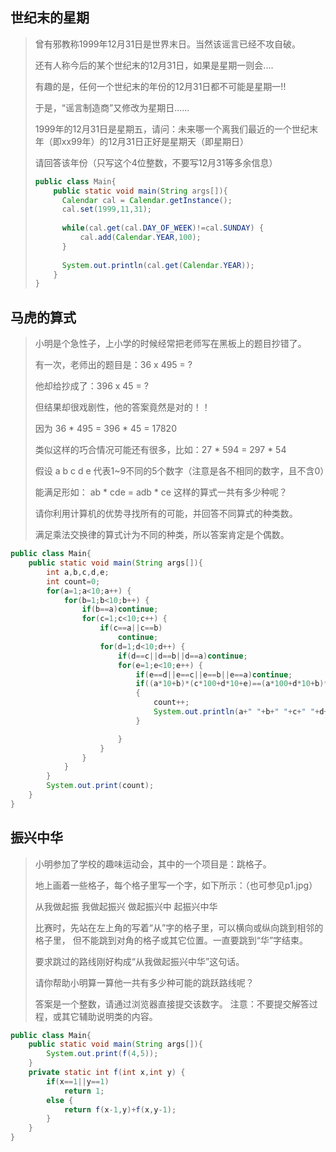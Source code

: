 ## 世纪末的星期

> 曾有邪教称1999年12月31日是世界末日。当然该谣言已经不攻自破。
>
> 还有人称今后的某个世纪末的12月31日，如果是星期一则会....
>
> 有趣的是，任何一个世纪末的年份的12月31日都不可能是星期一!!
>
> 于是，“谣言制造商”又修改为星期日......
>
> 1999年的12月31日是星期五，请问：未来哪一个离我们最近的一个世纪末年（即xx99年）的12月31日正好是星期天（即星期日）
>
> 请回答该年份（只写这个4位整数，不要写12月31等多余信息）
>
> ```java
> public class Main{
>     public static void main(String args[]){
>     	Calendar cal = Calendar.getInstance();
>     	cal.set(1999,11,31);
>     	
>     	while(cal.get(cal.DAY_OF_WEEK)!=cal.SUNDAY) {
>     		cal.add(Calendar.YEAR,100);
>     	}
>     	
>     	System.out.println(cal.get(Calendar.YEAR));
>     }
> }
> ```
>
> 

## 马虎的算式

> 小明是个急性子，上小学的时候经常把老师写在黑板上的题目抄错了。
>
> 有一次，老师出的题目是：36 x 495 = ?
>
> 他却给抄成了：396 x 45 = ?
>
> 但结果却很戏剧性，他的答案竟然是对的！！
>
> 因为 36 * 495 = 396 * 45 = 17820
>
> 类似这样的巧合情况可能还有很多，比如：27 * 594 = 297 * 54
>
> 假设 a b c d e 代表1~9不同的5个数字（注意是各不相同的数字，且不含0）
>
> 能满足形如： ab * cde = adb * ce 这样的算式一共有多少种呢？
>
> 请你利用计算机的优势寻找所有的可能，并回答不同算式的种类数。
>
> 满足乘法交换律的算式计为不同的种类，所以答案肯定是个偶数。

```java
public class Main{
    public static void main(String args[]){
    	int a,b,c,d,e;
    	int count=0;
    	for(a=1;a<10;a++) {
    		for(b=1;b<10;b++) {
    			if(b==a)continue;
    			for(c=1;c<10;c++) {
    				if(c==a||c==b)
    					continue;
    				for(d=1;d<10;d++) {
    					if(d==c||d==b||d==a)continue;
    					for(e=1;e<10;e++) {
    						if(e==d||e==c||e==b||e==a)continue;
    						if((a*10+b)*(c*100+d*10+e)==(a*100+d*10+b)*(c*10+e))
    						{
    							count++;
    							System.out.println(a+" "+b+" "+c+" "+d+" "+e);
    						}

    					}
    				}
    			}
    		}
    	}
    	System.out.print(count);
    }
}
```

## 振兴中华

> 小明参加了学校的趣味运动会，其中的一个项目是：跳格子。
>
> 地上画着一些格子，每个格子里写一个字，如下所示：（也可参见p1.jpg）
>
> 从我做起振
> 我做起振兴
> 做起振兴中
> 起振兴中华
>
> 比赛时，先站在左上角的写着“从”字的格子里，可以横向或纵向跳到相邻的格子里，
> 但不能跳到对角的格子或其它位置。一直要跳到“华”字结束。
>
> 要求跳过的路线刚好构成“从我做起振兴中华”这句话。
>
> 请你帮助小明算一算他一共有多少种可能的跳跃路线呢？
>
> 答案是一个整数，请通过浏览器直接提交该数字。
> 注意：不要提交解答过程，或其它辅助说明类的内容。

```java
public class Main{
    public static void main(String args[]){
    	System.out.print(f(4,5));
    }
    private static int f(int x,int y) {
    	if(x==1||y==1)
    		return 1;
    	else {
			return f(x-1,y)+f(x,y-1);
		}
    }
}
```

